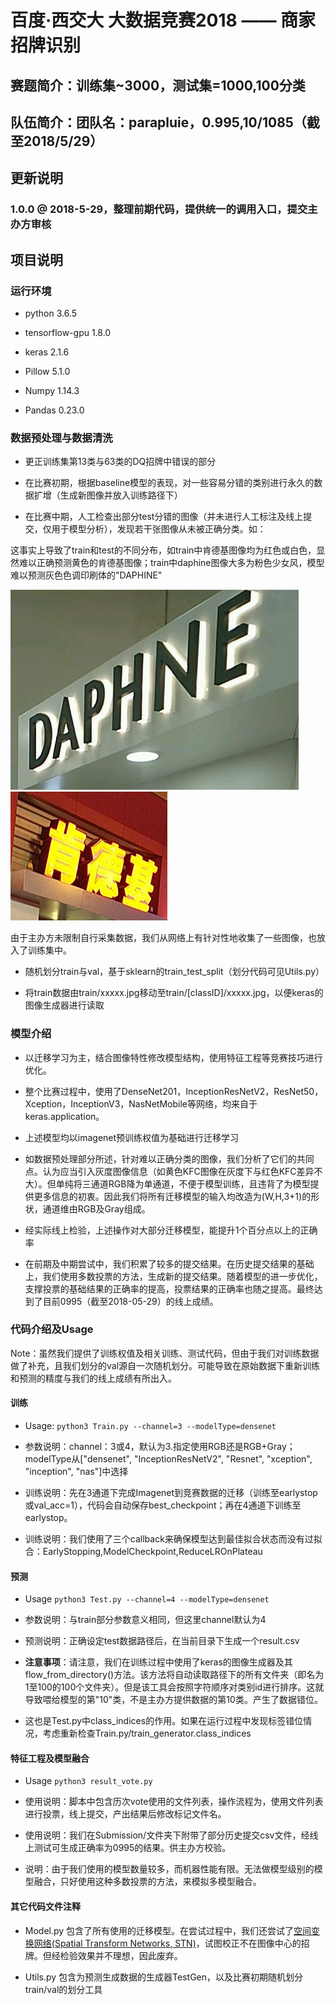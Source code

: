 # 百度·西交大 大数据竞赛2018 —— 商家招牌识别

## 赛题简介：训练集~3000，测试集=1000,100分类

## 队伍简介：团队名：parapluie，0.995,10/1085（截至2018/5/29）

## 更新说明

### 1.0.0 @ 2018-5-29，整理前期代码，提供统一的调用入口，提交主办方审核

## 项目说明

### 运行环境

- python 3.6.5

- tensorflow-gpu 1.8.0

- keras 2.1.6

- Pillow 5.1.0

- Numpy 1.14.3

- Pandas 0.23.0

### 数据预处理与数据清洗

- 更正训练集第13类与63类的DQ招牌中错误的部分

- 在比赛初期，根据baseline模型的表现，对一些容易分错的类别进行永久的数据扩增（生成新图像并放入训练路径下）

- 在比赛中期，人工检查出部分test分错的图像（并未进行人工标注及线上提交，仅用于模型分析），发现若干张图像从未被正确分类。如：

这事实上导致了train和test的不同分布，如train中肯德基图像均为红色或白色，显然难以正确预测黄色的肯德基图像；train中daphine图像大多为粉色少女风，模型难以预测灰色色调印刷体的"DAPHINE"

![](readmeImg/1.jpg)
![](readmeImg/2.jpg)

由于主办方未限制自行采集数据，我们从网络上有针对性地收集了一些图像，也放入了训练集中。

- 随机划分train与val，基于sklearn的train_test_split（划分代码可见Utils.py）

- 将train数据由train/xxxxx.jpg移动至train/[classID]/xxxxx.jpg，以便keras的图像生成器进行读取

### 模型介绍

- 以迁移学习为主，结合图像特性修改模型结构，使用特征工程等竞赛技巧进行优化。

- 整个比赛过程中，使用了DenseNet201，InceptionResNetV2，ResNet50，Xception，InceptionV3，NasNetMobile等网络，均来自于keras.application。

- 上述模型均以imagenet预训练权值为基础进行迁移学习

- 如数据预处理部分所述，针对难以正确分类的图像，我们分析了它们的共同点。认为应当引入灰度图像信息（如黄色KFC图像在灰度下与红色KFC差异不大）。但单纯将三通道RGB降为单通道，不便于模型训练，且违背了为模型提供更多信息的初衷。因此我们将所有迁移模型的输入均改造为(W,H,3+1)的形状，通道维由RGB及Gray组成。

- 经实际线上检验，上述操作对大部分迁移模型，能提升1个百分点以上的正确率

- 在前期及中期尝试中，我们积累了较多的提交结果。在历史提交结果的基础上，我们使用多数投票的方法，生成新的提交结果。随着模型的进一步优化，支撑投票的基础结果的正确率的提高，投票结果的正确率也随之提高。最终达到了目前0995（截至2018-05-29）的线上成绩。

### 代码介绍及Usage

Note：虽然我们提供了训练权值及相关训练、测试代码，但由于我们对训练数据做了补充，且我们划分的val源自一次随机划分。可能导致在原始数据下重新训练和预测的精度与我们的线上成绩有所出入。

#### 训练

- Usage: ```python3 Train.py --channel=3 --modelType=densenet```

- 参数说明：channel：3或4，默认为3.指定使用RGB还是RGB+Gray；modelType从["densenet", "InceptionResNetV2", "Resnet", "xception", "inception", "nas"]中选择

- 训练说明：先在3通道下完成Imagenet到竞赛数据的迁移（训练至earlystop或val_acc=1），代码会自动保存best_checkpoint；再在4通道下训练至earlystop。

- 训练说明：我们使用了三个callback来确保模型达到最佳拟合状态而没有过拟合：EarlyStopping,ModelCheckpoint,ReduceLROnPlateau

#### 预测

- Usage ```python3 Test.py --channel=4 --modelType=densenet```

- 参数说明：与train部分参数意义相同，但这里channel默认为4

- 预测说明：正确设定test数据路径后，在当前目录下生成一个result.csv

- <b>注意事项</b>：请注意，我们在训练过程中使用了keras的图像生成器及其flow_from_directory()方法。该方法将自动读取路径下的所有文件夹（即名为1至100的100个文件夹）。但是该工具会按照字符顺序对类别id进行排序。这就导致喂给模型的第"10"类，不是主办方提供数据的第10类。产生了数据错位。

- 这也是Test.py中class_indices的作用。如果在运行过程中发现标签错位情况，考虑重新检查Train.py/train_generator.class_indices

#### 特征工程及模型融合

- Usage ```python3 result_vote.py```

- 使用说明：脚本中包含历次vote使用的文件列表，操作流程为，使用文件列表进行投票，线上提交，产出结果后修改标记文件名。

- 使用说明：我们在Submission/文件夹下附带了部分历史提交csv文件，经线上测试可生成正确率为0995的结果。供主办方校验。

- 说明：由于我们使用的模型数量较多，而机器性能有限。无法做模型级别的模型融合，只好使用这种多数投票的方法，来模拟多模型融合。

#### 其它代码文件注释

- Model.py 包含了所有使用的迁移模型。在尝试过程中，我们还尝试了[空间变换网络(Spatial Transform Networks, STN)](https://arxiv.org/abs/1506.02025)，试图校正不在图像中心的招牌。但经检验效果并不理想，因此废弃。

- Utils.py 包含为预测生成数据的生成器TestGen，以及比赛初期随机划分train/val的划分工具